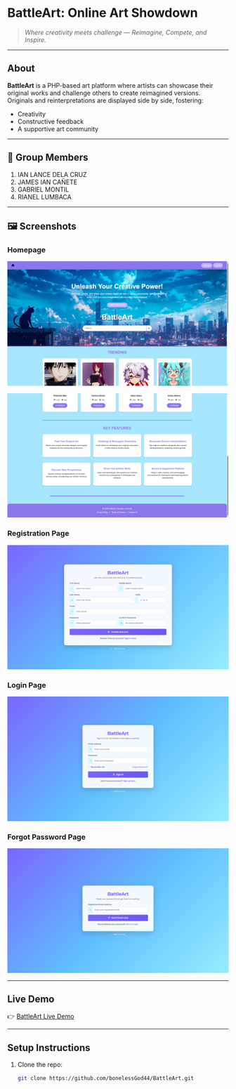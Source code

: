 # **BattleArt: Online Art Showdown**

> *Where creativity meets challenge — Reimagine, Compete, and Inspire.*

---

## About
**BattleArt** is a PHP-based art platform where artists can showcase their original works and challenge others to create reimagined versions.  
Originals and reinterpretations are displayed side by side, fostering:  

- Creativity  
- Constructive feedback  
- A supportive art community  

---

## 👥 Group Members
1. IAN LANCE DELA CRUZ 
2. JAMES IAN CAÑETE  
3. GABRIEL MONTIL  
4. RIANEL LUMBACA  

---

## 🖼️ Screenshots

### Homepage  
![Homepage Screenshot](./assets/images/homepage1_image.png)

![Homepage Screenshot](./assets/images/homepage2_image.png)

### Registration Page  
![Registration Screenshot](./assets/images/registerpage_image.png)

### Login Page  
![Login Screenshot](./assets/images/loginpage_img.png)

### Forgot Password Page  
![Forgot Password Screenshot](./assets/images/forgotpass_image.png)

---

## Live Demo
👉 [BattleArt Live Demo](https://bonelessgod44.github.io/BattleArt/)

---

## Setup Instructions
1. Clone the repo:  
   ```bash
   git clone https://github.com/bonelessGod44/BattleArt.git

